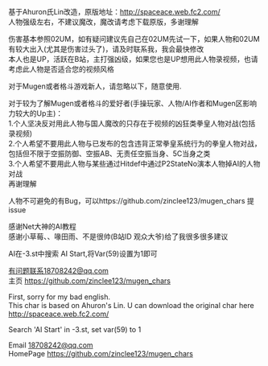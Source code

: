 基于Ahuron氏Lin改造，原版地址：http://spaceace.web.fc2.com/  
人物强级左右，不建议魔改，魔改请考虑下载原版，多谢理解  

伤害基本参照02UM，如有疑问建议先自己在02UM先试一下，如果人物和02UM有较大出入(尤其是伤害过头了)，请及时联系我，我会最快修改  
本人也是UP，活跃在B站，主打强凶级，如果您也是UP想用此人物录视频，也请考虑此人物是否适合您的视频风格  

对于Mugen或者格斗游戏新人，请忽略以下，随意使用.  

对于较为了解Mugen或者格斗的爱好者(手操玩家、人物/AI作者和Mugen区影响力较大的Up主)：  
1.个人坚决反对用此人物与国人魔改的只存在于视频的凶狂类拳皇人物对战(包括录视频)   
2.个人希望不要用此人物与已发布的包含违背正常拳皇系统行为的拳皇人物对战，包括但不限于空振防御、空振AB、无责任空振当身、5C当身之类  
3.个人希望不要用此人物与某些通过Hitdef中通过P2StateNo演本人物掉AI的人物对战  
再谢理解  

人物不可避免的有Bug，可以https://github.com/zinclee123/mugen_chars 提issue  

感谢Net大神的AI教程  
感谢小草莓、、喙田雨、不是很帅(B站ID 观众大爷)给了我很多很多建议  

AI在-3.st中搜索 AI Start,将Var(59)设置为1即可    

有问题联系18708242@qq.com  
主页 https://github.com/zinclee123/mugen_chars  

First, sorry for my bad english.  
This char is based on Ahuron's Lin. U can download the original char here http://spaceace.web.fc2.com/  

Search 'AI Start' in -3.st, set var(59) to 1  

Email 18708242@qq.com  
HomePage https://github.com/zinclee123/mugen_chars
